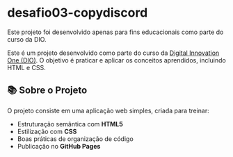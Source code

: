 # desafio03-copydiscord
Este projeto foi desenvolvido apenas para fins educacionais como parte do curso da DIO.

Este é um projeto desenvolvido como parte do curso da [Digital Innovation One (DIO)](https://www.dio.me/). O objetivo é praticar e aplicar os conceitos aprendidos, incluindo HTML e CSS.

## 📚 Sobre o Projeto
O projeto consiste em uma aplicação web simples, criada para treinar:
- Estruturação semântica com **HTML5**
- Estilização com **CSS**
- Boas práticas de organização de código
- Publicação no **GitHub Pages**
